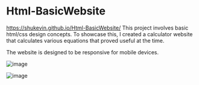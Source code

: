 # Html-BasicWebsite

https://shukevin.github.io/Html-BasicWebsite/
This project involves basic html/css design concepts. To showcase this, I created a calculator website that calculates various equations that proved useful at the time.

The website is designed to be responsive for mobile devices.

![image](https://user-images.githubusercontent.com/61431892/117089402-6ed75b00-ad23-11eb-8287-a62442a19b37.png)

![image](https://user-images.githubusercontent.com/61431892/117089523-c5dd3000-ad23-11eb-94f0-f8fe31ed24c7.png)
